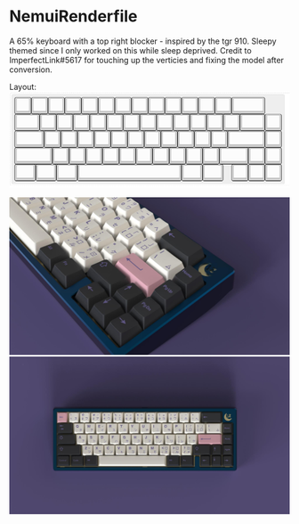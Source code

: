 # NemuiRenderfile
A 65% keyboard with a top right blocker - inspired by the tgr 910. Sleepy themed since I only worked on this while sleep deprived. 
Credit to ImperfectLink#5617 for touching up the verticies and fixing the model after conversion. 

Layout:
![layout](layout.png)

![nemui](nemui1.jpg)
![nemui2](nemui2.jpg)